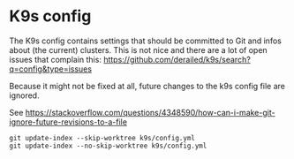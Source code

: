 # K9s config

The K9s config contains settings that should be committed to Git and infos about (the current) clusters. This is not nice and there are a lot of open issues that complain this: https://github.com/derailed/k9s/search?q=config&type=issues

Because it might not be fixed at all, future changes to the k9s config file are ignored.

See https://stackoverflow.com/questions/4348590/how-can-i-make-git-ignore-future-revisions-to-a-file

```console
git update-index --skip-worktree k9s/config.yml
git update-index --no-skip-worktree k9s/config.yml
```
